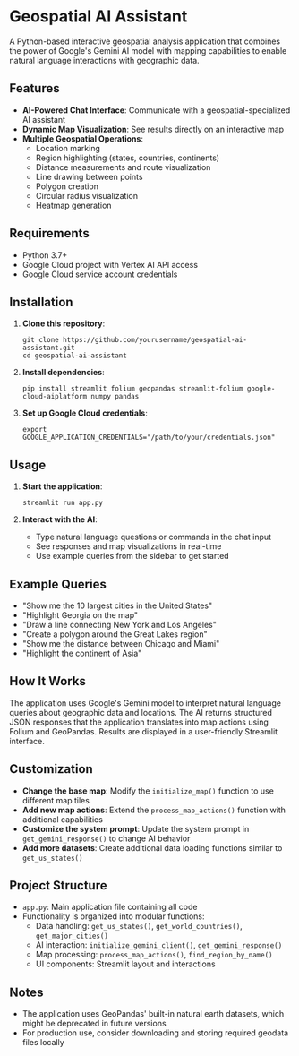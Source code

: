 # Geospatial AI Assistant

A Python-based interactive geospatial analysis application that combines the power of Google's Gemini AI model with mapping capabilities to enable natural language interactions with geographic data.

## Features

- **AI-Powered Chat Interface**: Communicate with a geospatial-specialized AI assistant
- **Dynamic Map Visualization**: See results directly on an interactive map
- **Multiple Geospatial Operations**:
  - Location marking
  - Region highlighting (states, countries, continents)
  - Distance measurements and route visualization
  - Line drawing between points
  - Polygon creation
  - Circular radius visualization
  - Heatmap generation

## Requirements

- Python 3.7+
- Google Cloud project with Vertex AI API access
- Google Cloud service account credentials

## Installation

1. **Clone this repository**:
   ```
   git clone https://github.com/yourusername/geospatial-ai-assistant.git
   cd geospatial-ai-assistant
   ```

2. **Install dependencies**:
   ```
   pip install streamlit folium geopandas streamlit-folium google-cloud-aiplatform numpy pandas
   ```

3. **Set up Google Cloud credentials**:
   ```
   export GOOGLE_APPLICATION_CREDENTIALS="/path/to/your/credentials.json"
   ```

## Usage

1. **Start the application**:
   ```
   streamlit run app.py
   ```

2. **Interact with the AI**:
   - Type natural language questions or commands in the chat input
   - See responses and map visualizations in real-time
   - Use example queries from the sidebar to get started

## Example Queries

- "Show me the 10 largest cities in the United States"
- "Highlight Georgia on the map"
- "Draw a line connecting New York and Los Angeles"
- "Create a polygon around the Great Lakes region"
- "Show me the distance between Chicago and Miami"
- "Highlight the continent of Asia"

## How It Works

The application uses Google's Gemini model to interpret natural language queries about geographic data and locations. The AI returns structured JSON responses that the application translates into map actions using Folium and GeoPandas. Results are displayed in a user-friendly Streamlit interface.

## Customization

- **Change the base map**: Modify the `initialize_map()` function to use different map tiles
- **Add new map actions**: Extend the `process_map_actions()` function with additional capabilities
- **Customize the system prompt**: Update the system prompt in `get_gemini_response()` to change AI behavior
- **Add more datasets**: Create additional data loading functions similar to `get_us_states()`

## Project Structure

- `app.py`: Main application file containing all code
- Functionality is organized into modular functions:
  - Data handling: `get_us_states()`, `get_world_countries()`, `get_major_cities()`
  - AI interaction: `initialize_gemini_client()`, `get_gemini_response()`
  - Map processing: `process_map_actions()`, `find_region_by_name()`
  - UI components: Streamlit layout and interactions

## Notes

- The application uses GeoPandas' built-in natural earth datasets, which might be deprecated in future versions
- For production use, consider downloading and storing required geodata files locally
